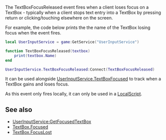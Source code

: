 The TextBoxFocusReleased event fires when a client loses focus on a TextBox - typically when a client stops text entry into a TextBox by pressing return or clicking/touching elsewhere on the screen.

For example, the code below prints the the name of the TextBox losing focus when the event fires.

```lua
local UserInputService = game:GetService("UserInputService")

function TextBoxFocusReleased(textbox)
    print(textbox.Name)
end

UserInputService.TextBoxFocusReleased:Connect(TextBoxFocusReleased)
```

It can be used alongside [UserInputService.TextBoxFocused](https://developer.roblox.com/en-us/api-reference/event/UserInputService/TextBoxFocused) to track when a TextBox gains and loses focus.

As this event only fires locally, it can only be used in a [LocalScript](https://developer.roblox.com/en-us/api-reference/class/LocalScript).

See also
--------

*   [UserInputService:GetFocusedTextBox](https://developer.roblox.com/en-us/api-reference/function/UserInputService/GetFocusedTextBox)
*   [TextBox.Focused](https://developer.roblox.com/en-us/api-reference/event/TextBox/Focused)
*   [TextBox.FocusLost](https://developer.roblox.com/en-us/api-reference/event/TextBox/FocusLost)